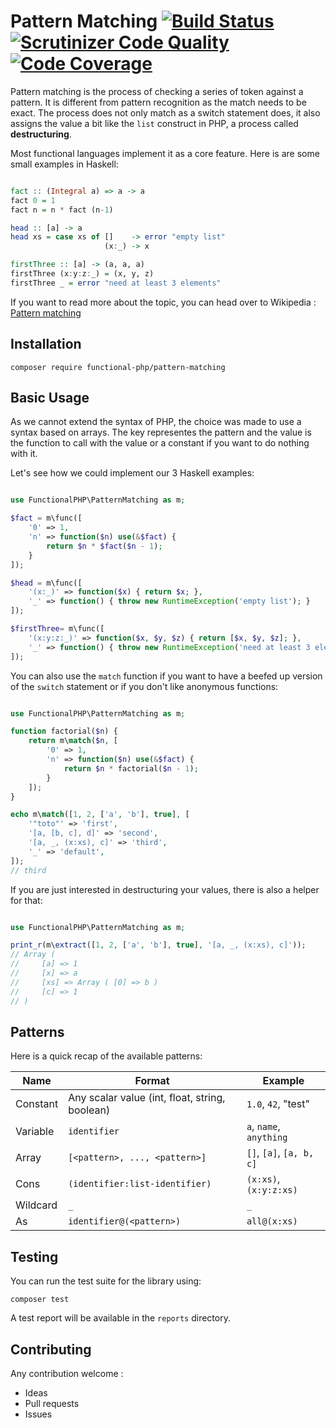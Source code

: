 # Pattern Matching [![Build Status](https://travis-ci.org/functional-php/pattern-matching.svg)](https://travis-ci.org/functional-php/pattern-matching) [![Scrutinizer Code Quality](https://scrutinizer-ci.com/g/functional-php/pattern-matching/badges/quality-score.png?b=master)](https://scrutinizer-ci.com/g/functional-php/pattern-matching/?branch=master) [![Code Coverage](https://scrutinizer-ci.com/g/functional-php/pattern-matching/badges/coverage.png?b=master)](https://scrutinizer-ci.com/g/functional-php/pattern-matching/?branch=master)

Pattern matching is the process of checking a series of token against a pattern.
It is different from pattern recognition as the match needs to be exact.
The process does not only match as a switch statement does, it also assigns the value
a bit like the ``list`` construct in PHP, a process called **destructuring**.

Most functional languages implement it as a core feature. Here is are some small examples in Haskell:

``` haskell

fact :: (Integral a) => a -> a
fact 0 = 1
fact n = n * fact (n-1)

head :: [a] -> a
head xs = case xs of []    -> error "empty list"
                     (x:_) -> x

firstThree :: [a] -> (a, a, a)
firstThree (x:y:z:_) = (x, y, z)
firstThree _ = error "need at least 3 elements"

```

If you want to read more about the topic, you can head over to Wikipedia : [Pattern matching](https://en.wikipedia.org/wiki/Pattern_matching)

## Installation

    composer require functional-php/pattern-matching

## Basic Usage

As we cannot extend the syntax of PHP, the choice was made to use a syntax based on arrays.
The key representes the pattern and the value is the function to call with the value or a constant if
you want to do nothing with it.

Let's see how we could implement our 3 Haskell examples:

```php

use FunctionalPHP\PatternMatching as m;

$fact = m\func([
    '0' => 1,
    'n' => function($n) use(&$fact) {
        return $n * $fact($n - 1);
    }
]);

$head = m\func([
    '(x:_)' => function($x) { return $x; },
    '_' => function() { throw new RuntimeException('empty list'); }
]);

$firstThree= m\func([
    '(x:y:z:_)' => function($x, $y, $z) { return [$x, $y, $z]; },
    '_' => function() { throw new RuntimeException('need at least 3 elements'); }
]);

```

You can also use the `match` function if you want to have a beefed up version of the `switch` statement or if you don't like anonymous functions:

```php

use FunctionalPHP\PatternMatching as m;

function factorial($n) {
    return m\match($n, [
        '0' => 1,
        'n' => function($n) use(&$fact) {
            return $n * factorial($n - 1);
        }
    ]);
}

echo m\match([1, 2, ['a', 'b'], true], [
    '"toto"' => 'first',
    '[a, [b, c], d]' => 'second',
    '[a, _, (x:xs), c]' => 'third',
    '_' => 'default',
]);
// third

```

If you are just interested in destructuring your values, there is also a helper for that:

``` php

use FunctionalPHP\PatternMatching as m;

print_r(m\extract([1, 2, ['a', 'b'], true], '[a, _, (x:xs), c]'));
// Array (
//     [a] => 1
//     [x] => a
//     [xs] => Array ( [0] => b )
//     [c] => 1
// )

```

## Patterns

Here is a quick recap of the available patterns:

| Name          | Format                            | Example                         |
|---------------|-----------------------------------|---------------------------------|
| Constant      | Any scalar value (int, float, string, boolean)    | ``1.0``, ``42``, "test"         |
| Variable      | ``identifier``                    | ``a``, ``name``, ``anything``   |
| Array         | ``[<pattern>, ..., <pattern>]``   | ``[]``, ``[a]``, ``[a, b, c]``  |
| Cons          | ``(identifier:list-identifier)``  | ``(x:xs)``, ``(x:y:z:xs)``      |
| Wildcard      | ``_``                             | ``_``                           |
| As            | ``identifier@(<pattern>)``        | ``all@(x:xs)``                  |

## Testing

You can run the test suite for the library using:

    composer test
    
A test report will be available in the `reports` directory.

## Contributing

Any contribution welcome :

- Ideas
- Pull requests
- Issues
